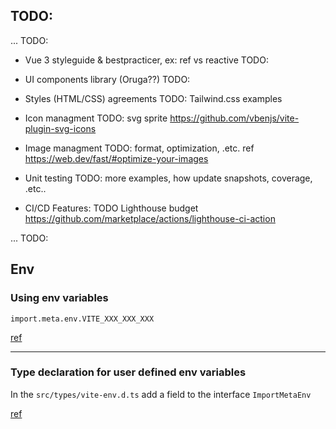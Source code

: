 ## TODO:


... TODO:

- Vue 3 styleguide & bestpracticer, ex: ref vs reactive TODO:

- UI components library (Oruga??) TODO:

- Styles (HTML/CSS) agreements TODO: Tailwind.css examples

- Icon managment TODO: svg sprite https://github.com/vbenjs/vite-plugin-svg-icons

- Image managment TODO: format, optimization, .etc. ref https://web.dev/fast/#optimize-your-images

- Unit testing TODO: more examples, how update snapshots, coverage, .etc..

- CI/CD Features: TODO Lighthouse budget https://github.com/marketplace/actions/lighthouse-ci-action

... TODO:


## Env

### Using env variables
`import.meta.env.VITE_XXX_XXX_XXX`

[ref](https://vitejs.dev/guide/env-and-mode.html)

___

### Type declaration for user defined env variables

In the `src/types/vite-env.d.ts` add a field to the interface `ImportMetaEnv`

[ref](https://vitejs.dev/guide/env-and-mode.html#intellisense-for-typescript)
